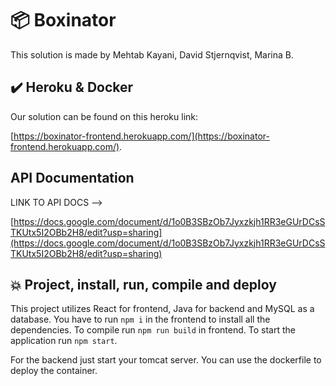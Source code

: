 # :package: Boxinator

This solution is made by Mehtab Kayani, David Stjernqvist, Marina B.

## :heavy_check_mark: Heroku & Docker

Our solution can be found on this heroku link:

[https://boxinator-frontend.herokuapp.com/](https://boxinator-frontend.herokuapp.com/).

## API Documentation
LINK TO API DOCS -->

[https://docs.google.com/document/d/1o0B3SBzOb7Jyxzkjh1RR3eGUrDCsSTKUtx5I2OBb2H8/edit?usp=sharing](https://docs.google.com/document/d/1o0B3SBzOb7Jyxzkjh1RR3eGUrDCsSTKUtx5I2OBb2H8/edit?usp=sharing)

## :boom: Project, install, run, compile and deploy

This project utilizes React for frontend, Java for backend and MySQL as a database.
You have to run `npm i` in the frontend to install all the dependencies.
To compile run `npm run build` in frontend. To start the application run `npm start`.

For the backend just start your tomcat server. You can use the dockerfile to deploy the container.
